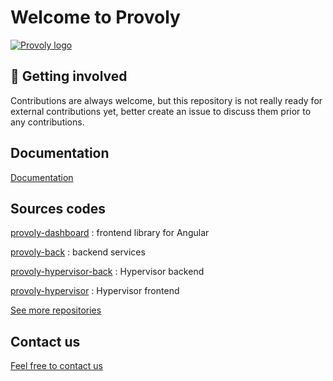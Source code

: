 # Welcome to Provoly 

[![Provoly logo](https://www.provoly.com/images/provoly_logo.svg)](https://provoly.com)

## 👋 Getting involved

Contributions are always welcome, but this repository is not really ready for external contributions yet, better create an issue to discuss them prior to any contributions.


##  Documentation 

[Documentation](https://documentation.provoly.com)


## Sources codes

[provoly-dashboard](https://github.com/Provoly/provoly-dashboard-public) : frontend library for Angular

[provoly-back](https://github.com/Provoly/provoly-back-public) : backend services

[provoly-hypervisor-back](https://github.com/Provoly/provoly-hypervisor-back-public) : Hypervisor backend

[provoly-hypervisor](https://github.com/Provoly/provoly-hypervisor-public) : Hypervisor frontend

[See more repositories](https://github.com/orgs/Provoly/repositories)


## Contact us

[Feel free to contact us](mailto:contact@provoly.com) 
